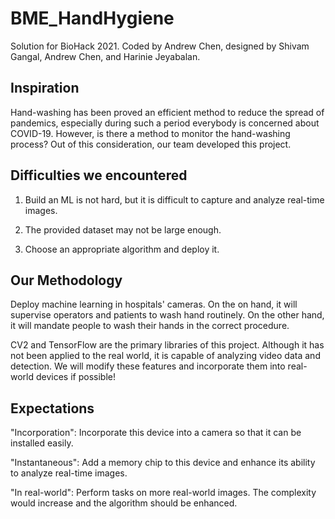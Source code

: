# BME_HandHygiene
Solution for BioHack 2021. Coded by Andrew Chen, designed by Shivam Gangal, Andrew Chen, and Harinie Jeyabalan.


## Inspiration 
Hand-washing has been proved an efficient method to reduce the spread of pandemics, especially during such a period everybody is concerned about COVID-19. However, is there a method to monitor the hand-washing process? Out of this consideration, our team developed this project.

## Difficulties we encountered 
1. Build an ML is not hard, but it is difficult to capture and analyze real-time images.

2. The provided dataset may not be large enough.

3. Choose an appropriate algorithm and deploy it.

## Our Methodology 
Deploy machine learning in hospitals' cameras. On the on hand, it will supervise operators and patients to wash hand routinely. On the other hand, it will mandate people to wash their hands in the correct procedure.



CV2 and TensorFlow are the primary libraries of this project. Although it has not been applied to the real world, it is capable of analyzing video data and detection. We will modify these features and incorporate them into real-world devices if possible!

## Expectations 
"Incorporation": Incorporate this device into a camera so that it can be installed easily.

"Instantaneous": Add a memory chip to this device and enhance its ability to analyze real-time images. 

"In real-world": Perform tasks on more real-world images. The complexity would increase and the algorithm should be enhanced.
